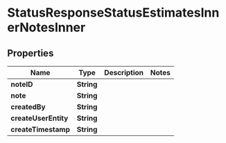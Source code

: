 

# StatusResponseStatusEstimatesInnerNotesInner


## Properties

| Name | Type | Description | Notes |
|------------ | ------------- | ------------- | -------------|
|**noteID** | **String** |  |  |
|**note** | **String** |  |  |
|**createdBy** | **String** |  |  |
|**createUserEntity** | **String** |  |  |
|**createTimestamp** | **String** |  |  |



